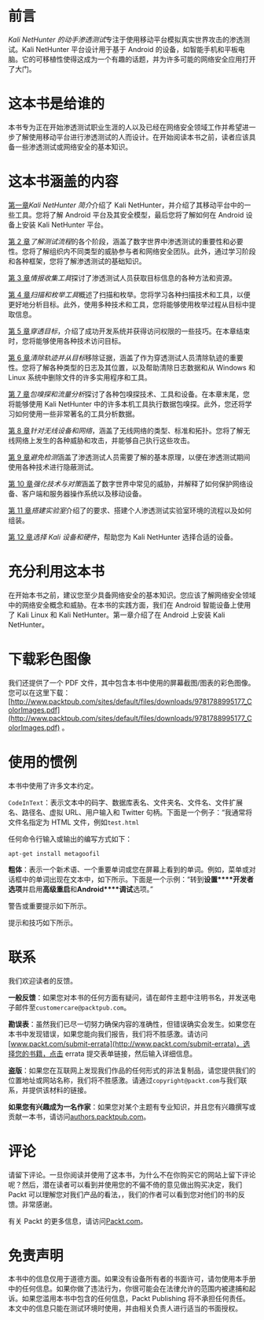 # 前言

*Kali NetHunter 的动手渗透测试*专注于使用移动平台模拟真实世界攻击的渗透测试。Kali NetHunter 平台设计用于基于 Android 的设备，如智能手机和平板电脑。它的可移植性使得这成为一个有趣的话题，并为许多可能的网络安全应用打开了大门。

# 这本书是给谁的

本书专为正在开始渗透测试职业生涯的人以及已经在网络安全领域工作并希望进一步了解使用移动平台进行渗透测试的人而设计。在开始阅读本书之前，读者应该具备一些渗透测试或网络安全的基本知识。

# 这本书涵盖的内容

[第一章](01.html)*Kali NetHunter 简介*介绍了 Kali NetHunter，并介绍了其移动平台中的一些工具。您将了解 Android 平台及其安全模型，最后您将了解如何在 Android 设备上安装 Kali NetHunter 平台。

[第 2 章](02.html)*了解测试流程*的各个阶段，涵盖了数字世界中渗透测试的重要性和必要性。您将了解组织内不同类型的威胁参与者和网络安全团队。此外，通过学习阶段和各种框架，您将了解渗透测试的基础知识。

[第 3 章](03.html)*情报收集工具*探讨了渗透测试人员获取目标信息的各种方法和资源。

[第 4 章](04.html)*扫描和枚举工具*概述了扫描和枚举。您将学习各种扫描技术和工具，以便更好地分析目标。此外，使用多种技术和工具，您将能够使用枚举过程从目标中提取信息。

[第 5 章](05.html)*穿透目标*，介绍了成功开发系统并获得访问权限的一些技巧。在本章结束时，您将能够使用各种技术访问目标。

[第 6 章](06.html)*清除轨迹并从目标*移除证据，涵盖了作为穿透测试人员清除轨迹的重要性。您将了解各种类型的日志及其位置，以及帮助清除日志数据和从 Windows 和 Linux 系统中删除文件的许多实用程序和工具。

[第 7 章](07.html)*包嗅探和流量分析*探讨了各种包嗅探技术、工具和设备。在本章末尾，您将能够使用 Kali NetHunter 中的许多本机工具执行数据包嗅探。此外，您还将学习如何使用一些非常著名的工具分析数据。

[第 8 章](08.html)*针对无线设备和网络*，涵盖了无线网络的类型、标准和拓扑。您将了解无线网络上发生的各种威胁和攻击，并能够自己执行这些攻击。

[第 9 章](09.html)*避免检测*涵盖了渗透测试人员需要了解的基本原理，以便在渗透测试期间使用各种技术进行隐蔽测试。

[第 10 章](10.html)*强化技术与对策*涵盖了数字世界中常见的威胁，并解释了如何保护网络设备、客户端和服务器操作系统以及移动设备。

[第 11 章](11.html)*搭建实验室*介绍了的要求、搭建个人渗透测试实验室环境的流程以及如何组装。

[第 12 章](12.html)*选择 Kali 设备和硬件*，帮助您为 Kali NetHunter 选择合适的设备。

# 充分利用这本书

在开始本书之前，建议您至少具备网络安全的基本知识。您应该了解网络安全领域中的网络安全概念和威胁。在本书的实践方面，我们在 Android 智能设备上使用了 Kali Linux 和 Kali NetHunter。第一章介绍了在 Android 上安装 Kali NetHunter。

# 下载彩色图像

我们还提供了一个 PDF 文件，其中包含本书中使用的屏幕截图/图表的彩色图像。您可以在这里下载：[http://www.packtpub.com/sites/default/files/downloads/9781788995177_ColorImages.pdf](http://www.packtpub.com/sites/default/files/downloads/9781788995177_ColorImages.pdf) 。

# 使用的惯例

本书中使用了许多文本约定。

`CodeInText`：表示文本中的码字、数据库表名、文件夹名、文件名、文件扩展名、路径名、虚拟 URL、用户输入和 Twitter 句柄。下面是一个例子：“我通常将文件名指定为 HTML 文件，例如`test.html`

任何命令行输入或输出的编写方式如下：

```
apt-get install metagoofil
```

**粗体**：表示一个新术语、一个重要单词或您在屏幕上看到的单词。例如，菜单或对话框中的单词出现在文本中，如下所示。下面是一个示例：“转到**设置****开发者选项**并启用**高级重启**和**Android****调试**选项。”

警告或重要提示如下所示。

提示和技巧如下所示。

# 联系

我们欢迎读者的反馈。

**一般反馈**：如果您对本书的任何方面有疑问，请在邮件主题中注明书名，并发送电子邮件至`customercare@packtpub.com`。

**勘误表**：虽然我们已尽一切努力确保内容的准确性，但错误确实会发生。如果您在本书中发现错误，如果您能向我们报告，我们将不胜感激。请访问[www.packt.com/submit-errata](http://www.packt.com/submit-errata)，选择您的书籍，点击 errata 提交表单链接，然后输入详细信息。

**盗版**：如果您在互联网上发现我们作品的任何形式的非法复制品，请您提供我们的位置地址或网站名称，我们将不胜感激。请通过`copyright@packt.com`与我们联系，并提供该材料的链接。

**如果您有兴趣成为一名作家**：如果您对某个主题有专业知识，并且您有兴趣撰写或贡献一本书，请访问[authors.packtpub.com](http://authors.packtpub.com/)。

# 评论

请留下评论。一旦你阅读并使用了这本书，为什么不在你购买它的网站上留下评论呢？然后，潜在读者可以看到并使用您的不偏不倚的意见做出购买决定，我们 Packt 可以理解您对我们产品的看法，，我们的作者可以看到您对他们的书的反馈。非常感谢。

有关 Packt 的更多信息，请访问[Packt.com](http://www.packt.com/)。

# 免责声明

本书中的信息仅用于道德方面。如果没有设备所有者的书面许可，请勿使用本手册中的任何信息。如果你做了违法行为，你很可能会在法律允许的范围内被逮捕和起诉。如果您滥用本书中包含的任何信息，Packt Publishing 将不承担任何责任。本文中的信息只能在测试环境时使用，并由相关负责人进行适当的书面授权。